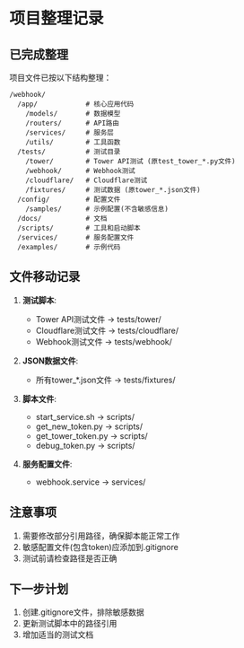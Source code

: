 # 项目整理记录

## 已完成整理

项目文件已按以下结构整理：

```
/webhook/
  /app/            # 核心应用代码
    /models/       # 数据模型
    /routers/      # API路由
    /services/     # 服务层
    /utils/        # 工具函数
  /tests/          # 测试目录
    /tower/        # Tower API测试 (原test_tower_*.py文件)
    /webhook/      # Webhook测试
    /cloudflare/   # Cloudflare测试
    /fixtures/     # 测试数据 (原tower_*.json文件)
  /config/         # 配置文件
    /samples/      # 示例配置(不含敏感信息)
  /docs/           # 文档
  /scripts/        # 工具和启动脚本
  /services/       # 服务配置文件
  /examples/       # 示例代码
```

## 文件移动记录

1. **测试脚本**:
   - Tower API测试文件 -> tests/tower/
   - Cloudflare测试文件 -> tests/cloudflare/
   - Webhook测试文件 -> tests/webhook/

2. **JSON数据文件**:
   - 所有tower_*.json文件 -> tests/fixtures/

3. **脚本文件**:
   - start_service.sh -> scripts/
   - get_new_token.py -> scripts/
   - get_tower_token.py -> scripts/
   - debug_token.py -> scripts/

4. **服务配置文件**:
   - webhook.service -> services/

## 注意事项

1. 需要修改部分引用路径，确保脚本能正常工作
2. 敏感配置文件(包含token)应添加到.gitignore
3. 测试前请检查路径是否正确

## 下一步计划

1. 创建.gitignore文件，排除敏感数据
2. 更新测试脚本中的路径引用
3. 增加适当的测试文档